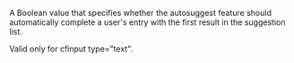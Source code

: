 A Boolean value that specifies whether the autosuggest feature should automatically complete a user's entry with the first result in the suggestion list.

Valid only for cfinput type="text".
